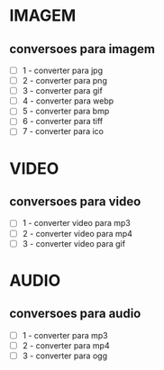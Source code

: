 # IMAGEM
## conversoes para imagem
- [ ] 1 - converter para jpg
- [ ] 2 - converter para png
- [ ] 3 - converter para gif
- [ ] 4 - converter para webp
- [ ] 5 - converter para bmp
- [ ] 6 - converter para tiff
- [ ] 7 - converter para ico

# VIDEO
## conversoes para video
- [ ] 1 - converter video para mp3
- [ ] 2 - converter video para mp4
- [ ] 3 - converter video para gif

# AUDIO
## conversoes para audio
- [ ]  1 - converter para mp3
- [ ]  2 - converter para mp4
- [ ]  3 - converter para ogg